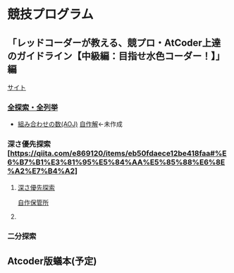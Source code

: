 # 競技プログラム

## 「レッドコーダーが教える、競プロ・AtCoder上達のガイドライン【中級編：目指せ水色コーダー！】」編

[サイト](https://qiita.com/e869120/items/eb50fdaece12be418faa#0-%E3%81%AF%E3%81%98%E3%82%81%E3%81%AB)

### [全探索・全列挙](https://qiita.com/e869120/items/eb50fdaece12be418faa#%E5%85%A8%E6%8E%A2%E7%B4%A2%E5%85%A8%E5%88%97%E6%8C%99)

* [組み合わせの数(AOJ)](https://onlinejudge.u-aizu.ac.jp/problems/ITP1_7_B)
    [自作解](http://www.google.co.jp/)←未作成



### 深さ優先探索[https://qiita.com/e869120/items/eb50fdaece12be418faa#%E6%B7%B1%E3%81%95%E5%84%AA%E5%85%88%E6%8E%A2%E7%B4%A2]

1. [深さ優先探索](https://onlinejudge.u-aizu.ac.jp/problems/ALDS1_11_B)

    [自作保管所]()

1.  

### 二分探索

## Atcoder版蟻本(予定)